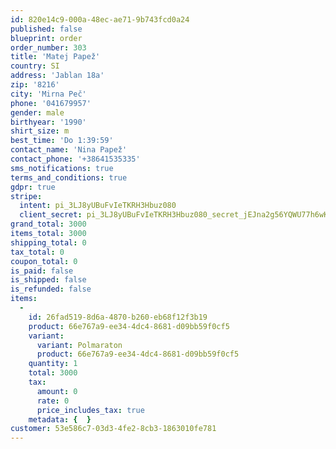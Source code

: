```yaml
---
id: 820e14c9-000a-48ec-ae71-9b743fcd0a24
published: false
blueprint: order
order_number: 303
title: 'Matej Papež'
country: SI
address: 'Jablan 18a'
zip: '8216'
city: 'Mirna Peč'
phone: '041679957'
gender: male
birthyear: '1990'
shirt_size: m
best_time: 'Do 1:39:59'
contact_name: 'Nina Papež'
contact_phone: '+38641535335'
sms_notifications: true
terms_and_conditions: true
gdpr: true
stripe:
  intent: pi_3LJ8yUBuFvIeTKRH3Hbuz080
  client_secret: pi_3LJ8yUBuFvIeTKRH3Hbuz080_secret_jEJna2g56YQWU77h6wKn6m2Pu
grand_total: 3000
items_total: 3000
shipping_total: 0
tax_total: 0
coupon_total: 0
is_paid: false
is_shipped: false
is_refunded: false
items:
  -
    id: 26fad519-8d6a-4870-b260-eb68f12f3b19
    product: 66e767a9-ee34-4dc4-8681-d09bb59f0cf5
    variant:
      variant: Polmaraton
      product: 66e767a9-ee34-4dc4-8681-d09bb59f0cf5
    quantity: 1
    total: 3000
    tax:
      amount: 0
      rate: 0
      price_includes_tax: true
    metadata: {  }
customer: 53e586c7-03d3-4fe2-8cb3-1863010fe781
---
```


